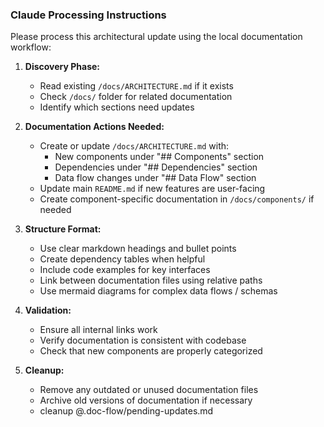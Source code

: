 ### Claude Processing Instructions

Please process this architectural update using the local documentation workflow:

1. **Discovery Phase:**
   - Read existing `/docs/ARCHITECTURE.md` if it exists
   - Check `/docs/` folder for related documentation
   - Identify which sections need updates

2. **Documentation Actions Needed:**
   - Create or update `/docs/ARCHITECTURE.md` with:
     * New components under "## Components" section
     * Dependencies under "## Dependencies" section
     * Data flow changes under "## Data Flow" section
   - Update main `README.md` if new features are user-facing
   - Create component-specific documentation in `/docs/components/` if needed

3. **Structure Format:**
   - Use clear markdown headings and bullet points
   - Create dependency tables when helpful
   - Include code examples for key interfaces
   - Link between documentation files using relative paths
   - Use mermaid diagrams for complex data flows / schemas

4. **Validation:**
   - Ensure all internal links work
   - Verify documentation is consistent with codebase
   - Check that new components are properly categorized

5. **Cleanup:**
   - Remove any outdated or unused documentation files
   - Archive old versions of documentation if necessary
   - cleanup @.doc-flow/pending-updates.md